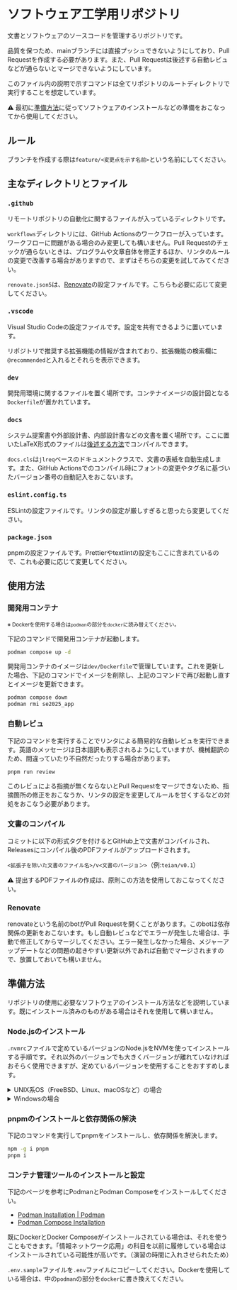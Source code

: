 # ソフトウェア工学用リポジトリ

文書とソフトウェアのソースコードを管理するリポジトリです。

品質を保つため、mainブランチには直接プッシュできないようにしており、Pull Requestを作成する必要があります。また、Pull Requestは後述する自動レビュなどが通らないとマージできないようにしています。

このファイル内の説明で示すコマンドは全てリポジトリのルートディレクトリで実行することを想定しています。

⚠️ 最初に[準備方法](#準備方法)に従ってソフトウェアのインストールなどの準備をおこなってから使用してください。

## ルール

ブランチを作成する際は`feature/<変更点を示す名前>`という名前にしてください。

## 主なディレクトリとファイル

### `.github`

リモートリポジトリの自動化に関するファイルが入っているディレクトリです。

`workflows`ディレクトリには、GitHub Actionsのワークフローが入っています。ワークフローに問題がある場合のみ変更しても構いません。Pull Requestのチェックが通らないときは、プログラムや文章自体を修正するほか、リンタのルールの変更で改善する場合がありますので、まずはそちらの変更を試してみてください。

`renovate.json5`は、[Renovate](#renovate)の設定ファイルです。こちらも必要に応じて変更してください。

### `.vscode`

Visual Studio Codeの設定ファイルです。設定を共有できるように置いています。

リポジトリで推奨する拡張機能の情報が含まれており、拡張機能の検索欄に`@recommended`と入れるとそれらを表示できます。

### `dev`

開発用環境に関するファイルを置く場所です。コンテナイメージの設計図となる`Dockerfile`が置かれています。

### `docs`

システム提案書や外部設計書、内部設計書などの文書を置く場所です。ここに置いたLaTeX形式のファイルは[後述する方法](#文書のコンパイル)でコンパイルできます。

`docs.cls`は`jlreq`ベースのドキュメントクラスで、文書の表紙を自動生成します。また、GitHub Actionsでのコンパイル時にフォントの変更やタグ名に基づいたバージョン番号の自動記入をおこないます。

### `eslint.config.ts`

ESLintの設定ファイルです。リンタの設定が厳しすぎると思ったら変更してください。

### `package.json`

pnpmの設定ファイルです。Prettierやtextlintの設定もここに含まれているので、これも必要に応じて変更してください。

## 使用方法

### 開発用コンテナ

<sub>※ Dockerを使用する場合は`podman`の部分を`docker`に読み替えてください。</sub>

下記のコマンドで開発用コンテナが起動します。

```sh
podman compose up -d
```

開発用コンテナのイメージは`dev/Dockerfile`で管理しています。これを更新した場合、下記のコマンドでイメージを削除し、上記のコマンドで再び起動し直すとイメージを更新できます。

```sh
podman compose down
podman rmi se2025_app
```

### 自動レビュ

下記のコマンドを実行することでリンタによる簡易的な自動レビュを実行できます。英語のメッセージは日本語訳も表示されるようにしていますが、機械翻訳のため、間違っていたり不自然だったりする場合があります。

```sh
pnpm run review
```

このレビュによる指摘が無くならないとPull Requestをマージできないため、指摘箇所の修正をおこなうか、リンタの設定を変更してルールを甘くするなどの対処をおこなう必要があります。

### 文書のコンパイル

コミットに以下の形式タグを付けるとGitHub上で文書がコンパイルされ、Releasesにコンパイル後のPDFファイルがアップロードされます。

`<拡張子を除いた文書のファイル名>/v<文書のバージョン>`（例:`teian/v0.1`）

⚠️ 提出するPDFファイルの作成は、原則この方法を使用しておこなってください。

### Renovate

renovateという名前のbotがPull Requestを開くことがあります。このbotは依存関係の更新をおこないます。もし自動レビュなどでエラーが発生した場合は、手動で修正してからマージしてください。エラー発生しなかった場合、メジャーアップデートなどの問題の起きやすい更新以外であれば自動でマージされますので、放置しておいても構いません。

## 準備方法

リポジトリの使用に必要なソフトウェアのインストール方法などを説明しています。既にインストール済みのものがある場合はそれを使用して構いません。

### Node.jsのインストール

`.nvmrc`ファイルで定めているバージョンのNode.jsをNVMを使ってインストールする手順です。それ以外のバージョンでも大きくバージョンが離れていなければおそらく使用できますが、定めているバージョンを使用することをおすすめします。

<details>
<summary>UNIX系OS（FreeBSD、Linux、macOSなど）の場合</summary>

まず、下記のコマンドでNVMをインストールします。

```sh
curl -o- https://raw.githubusercontent.com/nvm-sh/nvm/master/install.sh | bash
```

それから、`PATH`を再読み込みするためにシェルを再起動した後、このリポジトリで下記のコマンドを実行してNode.jsをインストールします。

```sh
nvm install
nvm use
```

</details>
<details>
<summary>Windowsの場合</summary>

まず、[Releases · coreybutler/nvm-windows](https://github.com/coreybutler/nvm-windows/releases)からnvm-setup.exeをダウンロードし、実行することでNVM for Windowsをインストールします。

それから、下記のコマンドを実行してNode.jsをインストールします。

```ps1
nvm install $(Get-Content .nvmrc)
nvm use $(Get-Content .nvmrc)
```

</details>

### pnpmのインストールと依存関係の解決

下記のコマンドを実行してpnpmをインストールし、依存関係を解決します。

```sh
npm -g i pnpm
pnpm i
```

### コンテナ管理ツールのインストールと設定

下記のページを参考にPodmanとPodman Composeをインストールしてください。

- [Podman Installation | Podman](https://podman.io/docs/installation)
- [Podman Compose Installation](https://github.com/containers/podman-compose#installation)

既にDockerとDocker Composeがインストールされている場合は、それを使うこともできます。「情報ネットワーク応用」の科目を以前に履修している場合はインストールされている可能性が高いです。（演習の時間に入れさせられたため）

`.env.sample`ファイルを`.env`ファイルにコピーしてください。Dockerを使用している場合は、中の`podman`の部分を`docker`に書き換えてください。
